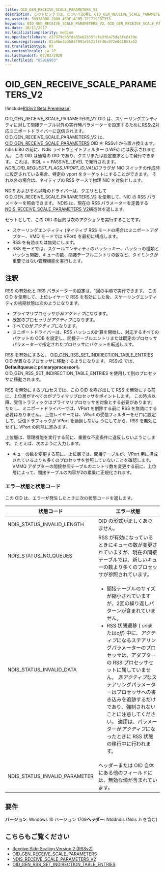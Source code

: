 ```yaml
---
title: OID_GEN_RECEIVE_SCALE_PARAMETERS_V2
description: このトピックでは、について説明し OID_GEN_RECEIVE_SCALE_PARAMETERS_V2
ms.assetid: 3897A898-2B00-45DF-AC05-7EC719EB7353
keywords: OID_GEN_RECEIVE_SCALE_PARAMETERS_V2、OID_GEN_RECEIVE_SCALE_PARAMETERS_V2 RSSv2
ms.date: 10/11/2017
ms.localizationpriority: medium
ms.openlocfilehash: d37979cb5fda85eb2b35fafe3f6a75da5fc6439e
ms.sourcegitcommit: 82a9be3b3584f991e5121f8f46a972e04185fa52
ms.translationtype: MT
ms.contentlocale: ja-JP
ms.lasthandoff: 07/02/2020
ms.locfileid: "85916903"
---
```

# <a name="oid_gen_receive_scale_parameters_v2"></a>OID_GEN_RECEIVE_SCALE_PARAMETERS_V2

[!include[RSSv2 Beta Prerelease](../includes/rssv2-beta-prerelease.md)]

OID_GEN_RECEIVE_SCALE_PARAMETERS_V2 OID は、スケーリングエンティティに対して間接テーブル以外の実行時パラメーターを設定するために[RSSv2](receive-side-scaling-version-2-rssv2-.md)対応ミニポートドライバーに送信されます。 OID_GEN_RECEIVE_SCALE_PARAMETERS_V2 は、 [OID_GEN_RECEIVE_SCALE_PARAMETERS](oid-gen-receive-scale-parameters.md) OID を RSSv1 から置き換えます。 ndis 6.80 の前に、Ndis ライトウェイトフィルター (LWFs) には表示されません。 この OID は通常の OID であり、クエリまたは設定要求として発行できます。 これは、IRQL = = PASSIVE_LEVEL で発行されます。 *NDIS_OID_REQUEST_FLAGS_VPORT_ID_VALID*フラグが NIC スイッチの作成時に設定されている場合、特定の vport をターゲットにすることができます。 それ以外の場合は、ネイティブの RSS ケースで物理 NIC を対象とします。

NDIS およびそれ以降のドライバーは、クエリとして OID_GEN_RECEIVE_SCALE_PARAMETERS_V2 を使用して、NIC の RSS パラメーターを照会できます。 NDIS は、現在の RSS パラメーターを定義する[NDIS_RECEIVE_SCALE_PARAMETERS_V2](https://docs.microsoft.com/windows-hardware/drivers/ddi/ntddndis/ns-ntddndis-_ndis_receive_scale_parameters_v2)構造体を返します。

セットとして、この OID の目的は次のアクションを実行することです。

- スケーリングエンティティ (ネイティブ RSS モードの場合はミニポートアダプター、VMQ モードでは VPort) を最初に構成します。
- RSS を有効または無効にします。
- RSS モードでは、スケールエンティティのハッシュキー、ハッシュの種類とハッシュ関数、キューの数、間接テーブルエントリの数など、タイミングが重要ではない管理機能を実行します。

## <a name="remarks"></a>注釈

RSS の有効化と RSS パラメーターの設定は、1回の手順で実行できます。 この OID を使用して、上位レイヤーで RSS を有効にした後、スケーリングエンティティの初期状態は次のようになります。

- プライマリプロセッサが*非アクティブ*になります。
- 既定のプロセッサが*アクティブ*になります。
- すべてのが*アクティブ*になります。
- ミニポートドライバーは、RSS ハッシュの計算を開始し、対応するすべてのパケットの OOB を設定し、間接テーブルエントリまたは既定のプロセッサパラメーターで指定されたプロセッサにパケットを転送します。

RSS を有効にすると、 [OID_GEN_RSS_SET_INDIRECTION_TABLE_ENTRIES](oid-gen-rss-set-indirection-table-entries.md) OID が異なるプロセッサに移動するようになります。 RSSv2 では、 **Defaultqueue**と**primaryprocessor**も OID_GEN_RSS_SET_INDIRECTION_TABLE_ENTRIES を使用して別のプロセッサに移動されます。

RSS を無効にするプロセスでは、この OID を呼び出して RSS を無効にする前に、上位層がすべてのがプライマリプロセッサをポイントします。 この時点以降、受信トラフィックはプライマリプロセッサを対象とする必要があります。 ただし、ミニポートドライバーでは、VPort を削除する前に RSS を無効にする必要はありません。 上位レイヤーでは、VPort の受信フィルターをゼロに設定して、受信トラフィックが VPort を通過しないようにしてから、RSS を無効にせずに VPort の削除に進みます。

上位層は、管理機能を実行する前に、重要な不変条件に違反しないようにします。 たとえば、次のように入力します。

- キューの数を変更する前に、上位層では、間接テーブルが、VPort 用に構成されているよりも多くのプロセッサを参照していないことを確認します。
VMMQ アダプターの間接参照テーブルのエントリ数を変更する前に、上位層によって、間接テーブルの内容が2の累乗に正規化されます。

### <a name="error-conditions-and-status-codes"></a>エラー状態と状態コード

この OID は、エラーが発生したときに次の状態コードを返します。

| 状態コード | エラー状態 |
| --- | --- |
| NDIS_STATUS_INVALID_LENGTH | OID の形式が正しくありません。 |
| NDIS_STATUS_NO_QUEUES | RSS が有効になっているときにキューの数が変更されていますが、現在の間接テーブルでは、新しいキューの数より多くのプロセッサが参照されています。 |
| NDIS_STATUS_INVALID_DATA | <ul><li>間接テーブルのサイズが縮小されていますが、2回の繰り返しパターンが含まれていません。</li><li>RSS 状態遷移 ( *on*または*off*) 中に、*アクティブ*になるステアリングパラメーターのプロセッサは、アダプターの RSS プロセッサセットに属していません。 *非アクティブ*なステアリングパラメーターはプロセッサへの書き込みを追跡するだけであり、強制されないことに注意してください。 適用は、パラメーターが*アクティブ*になったときに RSS 状態の移行中に行われます。</li></ul> |
| NDIS_STATUS_INVALID_PARAMETER | ヘッダーまたは OID 自体にある他のフィールドには、無効な値が含まれています。 |

## <a name="requirements"></a>要件

**バージョン**: Windows 10 バージョン 1709**ヘッダー**: Ntddndis (Ndis .h を含む)

## <a name="see-also"></a>こちらもご覧ください

- [Receive Side Scaling Version 2 (RSSv2)](receive-side-scaling-version-2-rssv2-.md)
- [OID_GEN_RECEIVE_SCALE_PARAMETERS](oid-gen-receive-scale-parameters.md)
- [NDIS_RECEIVE_SCALE_PARAMETERS_V2](https://docs.microsoft.com/windows-hardware/drivers/ddi/ntddndis/ns-ntddndis-_ndis_receive_scale_parameters_v2)
- [OID_GEN_RSS_SET_INDIRECTION_TABLE_ENTRIES](oid-gen-rss-set-indirection-table-entries.md)

